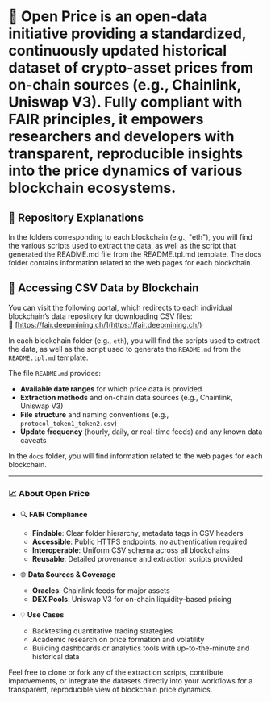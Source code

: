 # 🧭 Open Price is an open-data initiative providing a standardized, continuously updated historical dataset of crypto-asset prices from on-chain sources (e.g., Chainlink, Uniswap V3). Fully compliant with FAIR principles, it empowers researchers and developers with transparent, reproducible insights into the price dynamics of various blockchain ecosystems.

## 🧾 Repository Explanations

In the folders corresponding to each blockchain (e.g., "eth"), you will find the various scripts used to extract the data, as well as the script that generated the README.md file from the README.tpl.md template.
The docs folder contains information related to the web pages for each blockchain.


## 📂 Accessing CSV Data by Blockchain

You can visit the following portal, which redirects to each individual blockchain’s data repository for downloading CSV files:  
🔗 [https://fair.deepmining.ch/](https://fair.deepmining.ch/)

In each blockchain folder (e.g., `eth`), you will find the scripts used to extract the data, as well as the script used to generate the `README.md` from the `README.tpl.md` template.

The file `README.md` provides:  
- **Available date ranges** for which price data is provided  
- **Extraction methods** and on-chain data sources (e.g., Chainlink, Uniswap V3)  
- **File structure** and naming conventions (e.g., `protocol_token1_token2.csv`)  
- **Update frequency** (hourly, daily, or real-time feeds) and any known data caveats  


In the `docs` folder, you will find information related to the web pages for each blockchain.

---

### 📈 About Open Price

- 🔍 **FAIR Compliance**  
  - **Findable**: Clear folder hierarchy, metadata tags in CSV headers  
  - **Accessible**: Public HTTPS endpoints, no authentication required  
  - **Interoperable**: Uniform CSV schema across all blockchains  
  - **Reusable**: Detailed provenance and extraction scripts provided  

- 🌐 **Data Sources & Coverage**  
  - **Oracles**: Chainlink feeds for major assets 
  - **DEX Pools**: Uniswap V3 for on-chain liquidity-based pricing  

- 💡 **Use Cases**  
  - Backtesting quantitative trading strategies  
  - Academic research on price formation and volatility  
  - Building dashboards or analytics tools with up-to-the-minute and historical data  

Feel free to clone or fork any of the extraction scripts, contribute improvements, or integrate the datasets directly into your workflows for a transparent, reproducible view of blockchain price dynamics.  